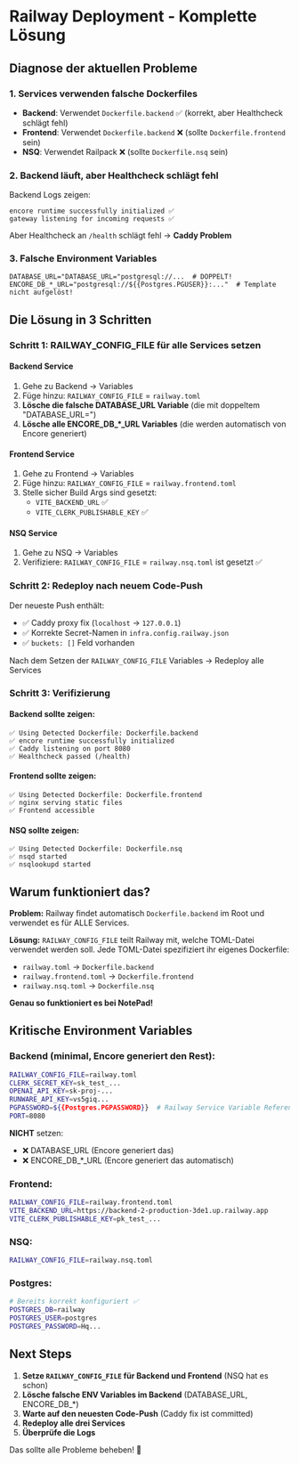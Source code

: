 # Railway Deployment - Komplette Lösung

## Diagnose der aktuellen Probleme

### 1. Services verwenden falsche Dockerfiles
- **Backend**: Verwendet `Dockerfile.backend` ✅ (korrekt, aber Healthcheck schlägt fehl)
- **Frontend**: Verwendet `Dockerfile.backend` ❌ (sollte `Dockerfile.frontend` sein)
- **NSQ**: Verwendet Railpack ❌ (sollte `Dockerfile.nsq` sein)

### 2. Backend läuft, aber Healthcheck schlägt fehl
Backend Logs zeigen:
```
encore runtime successfully initialized ✅
gateway listening for incoming requests ✅
```

Aber Healthcheck an `/health` schlägt fehl → **Caddy Problem**

### 3. Falsche Environment Variables
```
DATABASE_URL="DATABASE_URL="postgresql://...  # DOPPELT!
ENCORE_DB_*_URL="postgresql://${{Postgres.PGUSER}}:..."  # Template nicht aufgelöst!
```

## Die Lösung in 3 Schritten

### Schritt 1: RAILWAY_CONFIG_FILE für alle Services setzen

#### Backend Service
1. Gehe zu Backend → Variables
2. Füge hinzu: `RAILWAY_CONFIG_FILE` = `railway.toml`
3. **Lösche die falsche DATABASE_URL Variable** (die mit doppeltem "DATABASE_URL=")
4. **Lösche alle ENCORE_DB_*_URL Variables** (die werden automatisch von Encore generiert)

#### Frontend Service
1. Gehe zu Frontend → Variables
2. Füge hinzu: `RAILWAY_CONFIG_FILE` = `railway.frontend.toml`
3. Stelle sicher Build Args sind gesetzt:
   - `VITE_BACKEND_URL` ✅
   - `VITE_CLERK_PUBLISHABLE_KEY` ✅

#### NSQ Service
1. Gehe zu NSQ → Variables
2. Verifiziere: `RAILWAY_CONFIG_FILE` = `railway.nsq.toml` ist gesetzt ✅

### Schritt 2: Redeploy nach neuem Code-Push

Der neueste Push enthält:
- ✅ Caddy proxy fix (`localhost` → `127.0.0.1`)
- ✅ Korrekte Secret-Namen in `infra.config.railway.json`
- ✅ `buckets: []` Feld vorhanden

Nach dem Setzen der `RAILWAY_CONFIG_FILE` Variables → Redeploy alle Services

### Schritt 3: Verifizierung

#### Backend sollte zeigen:
```
✅ Using Detected Dockerfile: Dockerfile.backend
✅ encore runtime successfully initialized
✅ Caddy listening on port 8080
✅ Healthcheck passed (/health)
```

#### Frontend sollte zeigen:
```
✅ Using Detected Dockerfile: Dockerfile.frontend
✅ nginx serving static files
✅ Frontend accessible
```

#### NSQ sollte zeigen:
```
✅ Using Detected Dockerfile: Dockerfile.nsq
✅ nsqd started
✅ nsqlookupd started
```

## Warum funktioniert das?

**Problem:** Railway findet automatisch `Dockerfile.backend` im Root und verwendet es für ALLE Services.

**Lösung:** `RAILWAY_CONFIG_FILE` teilt Railway mit, welche TOML-Datei verwendet werden soll. Jede TOML-Datei spezifiziert ihr eigenes Dockerfile:
- `railway.toml` → `Dockerfile.backend`
- `railway.frontend.toml` → `Dockerfile.frontend`
- `railway.nsq.toml` → `Dockerfile.nsq`

**Genau so funktioniert es bei NotePad!**

## Kritische Environment Variables

### Backend (minimal, Encore generiert den Rest):
```bash
RAILWAY_CONFIG_FILE=railway.toml
CLERK_SECRET_KEY=sk_test_...
OPENAI_API_KEY=sk-proj-...
RUNWARE_API_KEY=vs5giq...
PGPASSWORD=${{Postgres.PGPASSWORD}}  # Railway Service Variable Reference
PORT=8080
```

**NICHT** setzen:
- ❌ DATABASE_URL (Encore generiert das)
- ❌ ENCORE_DB_*_URL (Encore generiert das automatisch)

### Frontend:
```bash
RAILWAY_CONFIG_FILE=railway.frontend.toml
VITE_BACKEND_URL=https://backend-2-production-3de1.up.railway.app
VITE_CLERK_PUBLISHABLE_KEY=pk_test_...
```

### NSQ:
```bash
RAILWAY_CONFIG_FILE=railway.nsq.toml
```

### Postgres:
```bash
# Bereits korrekt konfiguriert ✅
POSTGRES_DB=railway
POSTGRES_USER=postgres
POSTGRES_PASSWORD=Hq...
```

## Next Steps

1. **Setze `RAILWAY_CONFIG_FILE` für Backend und Frontend** (NSQ hat es schon)
2. **Lösche falsche ENV Variables im Backend** (DATABASE_URL, ENCORE_DB_*)
3. **Warte auf den neuesten Code-Push** (Caddy fix ist committed)
4. **Redeploy alle drei Services**
5. **Überprüfe die Logs**

Das sollte alle Probleme beheben! 🎉
